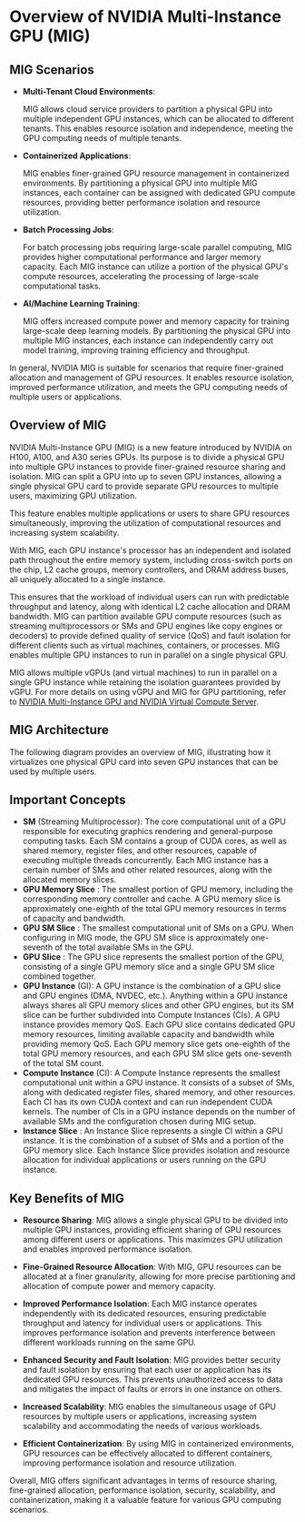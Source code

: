 # Overview of NVIDIA Multi-Instance GPU (MIG)

## MIG Scenarios

- **Multi-Tenant Cloud Environments**:

   MIG allows cloud service providers to partition a physical GPU into multiple independent GPU instances, which can be allocated to different tenants. This enables resource isolation and independence, meeting the GPU computing needs of multiple tenants.

- **Containerized Applications**:

   MIG enables finer-grained GPU resource management in containerized environments. By partitioning a physical GPU into multiple MIG instances, each container can be assigned with dedicated GPU compute resources, providing better performance isolation and resource utilization.

- **Batch Processing Jobs**:

   For batch processing jobs requiring large-scale parallel computing, MIG provides higher computational performance and larger memory capacity. Each MIG instance can utilize a portion of the physical GPU's compute resources, accelerating the processing of large-scale computational tasks.

- **AI/Machine Learning Training**:

   MIG offers increased compute power and memory capacity for training large-scale deep learning models. By partitioning the physical GPU into multiple MIG instances, each instance can independently carry out model training, improving training efficiency and throughput.

In general, NVIDIA MIG is suitable for scenarios that require finer-grained allocation and management of GPU resources. It enables resource isolation, improved performance utilization, and meets the GPU computing needs of multiple users or applications.

## Overview of MIG

NVIDIA Multi-Instance GPU (MIG) is a new feature introduced by NVIDIA on H100, A100, and A30 series GPUs. Its purpose is to divide a physical GPU into multiple GPU instances to provide finer-grained resource sharing and isolation. MIG can split a GPU into up to seven GPU instances, allowing a single physical GPU card to provide separate GPU resources to multiple users, maximizing GPU utilization.

This feature enables multiple applications or users to share GPU resources simultaneously, improving the utilization of computational resources and increasing system scalability.

With MIG, each GPU instance's processor has an independent and isolated path throughout the entire memory system, including cross-switch ports on the chip, L2 cache groups, memory controllers, and DRAM address buses, all uniquely allocated to a single instance.

This ensures that the workload of individual users can run with predictable throughput and latency, along with identical L2 cache allocation and DRAM bandwidth. MIG can partition available GPU compute resources (such as streaming multiprocessors or SMs and GPU engines like copy engines or decoders) to provide defined quality of service (QoS) and fault isolation for different clients such as virtual machines, containers, or processes. MIG enables multiple GPU instances to run in parallel on a single physical GPU.

MIG allows multiple vGPUs (and virtual machines) to run in parallel on a single GPU instance while retaining the isolation guarantees provided by vGPU. For more details on using vGPU and MIG for GPU partitioning, refer to [NVIDIA Multi-Instance GPU and NVIDIA Virtual Compute Server](https://www.nvidia.com/content/dam/en-zz/Solutions/design-visualization/solutions/resources/documents1/TB-10226-001_v01.pdf).

## MIG Architecture

The following diagram provides an overview of MIG, illustrating how it virtualizes one physical GPU card into seven GPU instances that can be used by multiple users.



## Important Concepts

* __SM__ (Streaming Multiprocessor): The core computational unit of a GPU responsible for executing graphics rendering and general-purpose computing tasks. Each SM contains a group of CUDA cores, as well as shared memory, register files, and other resources, capable of executing multiple threads concurrently. Each MIG instance has a certain number of SMs and other related resources, along with the allocated memory slices.
* __GPU Memory Slice__ : The smallest portion of GPU memory, including the corresponding memory controller and cache. A GPU memory slice is approximately one-eighth of the total GPU memory resources in terms of capacity and bandwidth.
* __GPU SM Slice__ : The smallest computational unit of SMs on a GPU. When configuring in MIG mode, the GPU SM slice is approximately one-seventh of the total available SMs in the GPU.
* __GPU Slice__ : The GPU slice represents the smallest portion of the GPU, consisting of a single GPU memory slice and a single GPU SM slice combined together.
* __GPU Instance__ (GI): A GPU instance is the combination of a GPU slice and GPU engines (DMA, NVDEC, etc.). Anything within a GPU instance always shares all GPU memory slices and other GPU engines, but its SM slice can be further subdivided into Compute Instances (CIs). A GPU instance provides memory QoS. Each GPU slice contains dedicated GPU memory resources, limiting available capacity and bandwidth while providing memory QoS. Each GPU memory slice gets one-eighth of the total GPU memory resources, and each GPU SM slice gets one-seventh of the total SM count.
* __Compute Instance__ (CI): A Compute Instance represents the smallest computational unit within a GPU instance. It consists of a subset of SMs, along with dedicated register files, shared memory, and other resources. Each CI has its own CUDA context and can run independent CUDA kernels. The number of CIs in a GPU instance depends on the number of available SMs and the configuration chosen during MIG setup.
* __Instance Slice__ : An Instance Slice represents a single CI within a GPU instance. It is the combination of a subset of SMs and a portion of the GPU memory slice. Each Instance Slice provides isolation and resource allocation for individual applications or users running on the GPU instance.

## Key Benefits of MIG

- **Resource Sharing**: MIG allows a single physical GPU to be divided into multiple GPU instances, providing efficient sharing of GPU resources among different users or applications. This maximizes GPU utilization and enables improved performance isolation.

- **Fine-Grained Resource Allocation**: With MIG, GPU resources can be allocated at a finer granularity, allowing for more precise partitioning and allocation of compute power and memory capacity.

- **Improved Performance Isolation**: Each MIG instance operates independently with its dedicated resources, ensuring predictable throughput and latency for individual users or applications. This improves performance isolation and prevents interference between different workloads running on the same GPU.

- **Enhanced Security and Fault Isolation**: MIG provides better security and fault isolation by ensuring that each user or application has its dedicated GPU resources. This prevents unauthorized access to data and mitigates the impact of faults or errors in one instance on others.

- **Increased Scalability**: MIG enables the simultaneous usage of GPU resources by multiple users or applications, increasing system scalability and accommodating the needs of various workloads.

- **Efficient Containerization**: By using MIG in containerized environments, GPU resources can be effectively allocated to different containers, improving performance isolation and resource utilization.

Overall, MIG offers significant advantages in terms of resource sharing, fine-grained allocation, performance isolation, security, scalability, and containerization, making it a valuable feature for various GPU computing scenarios.
